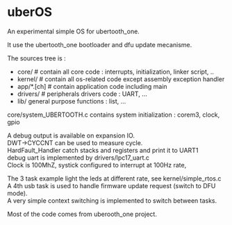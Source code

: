 # uberOS

An experimental simple OS for ubertooth_one. <br>

It use the ubertooth_one bootloader and dfu update mecanisme. <br>

The sources tree is : <br>
<ul>
  <li>core/ # contain all core code : interrupts, initialization, linker script, ..</li>
  <li>kernel/ # contain all os-related code except assembly exception handler</li>
  <li>app/*.[ch] # contain application code including main</li>
  <li>drivers/ # peripherals drivers code : UART, ...</li>
  <li>lib/ general purpose functions : list, ...</li>
</ul>

core/system_UBERTOOTH.c contains system initialization : corem3, clock, gpio <br>

A debug output is available on expansion IO. <br>
DWT->CYCCNT can be used to measure cycle. <br>
HardFault_Handler catch stacks and registers and print it to UART1 <br>
debug uart is implemented by drivers/lpc17_uart.c <br>
Clock is 100MhZ, systick configured to interrupt at 100Hz rate, <br>

The 3 task example light the leds at different rate, see kernel/simple_rtos.c <br>
A 4th usb task is used to handle firmware update request (switch to DFU mode). <br>
A very simple context switching is implemented to switch between tasks. <br>

Most of the code comes from uberooth_one project. <br>
